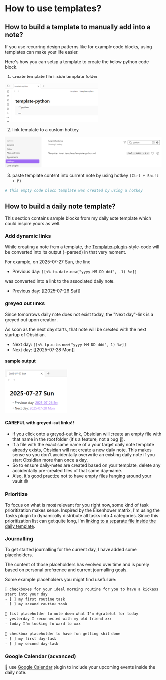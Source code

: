 # How to use templates?

## How to build a template to manually add into a note?

If you use recurring design patterns like for example code blocks, using templates can make your life easier. 

Here's how you can setup a template to create the below python code block.

1. create template file inside template folder

<div>
  <img src="../../pics/template-code-python.png" width="300">
</div>

2. link template to a custom hotkey

<div>
  <img src="../../pics/template-code-python-hotkey.png" width="600">
</div>

3. paste template content into current note by using hotkey `(Ctrl + Shift + P)`
```python
# this empty code block template was created by using a hotkey
```

## How to build a daily note template?

This section contains sample blocks from my daily note template which could inspire yours as well. 
### Add dynamic links

While creating a note from a template, the <a href="../plugins/templater-examples.md">Templater-plugin</a>-style-code will be converted into its output (=parsed) in that very moment. 

For example, on 2025-07-27 Sun, the line
- Previous day: `[[<% tp.date.now("yyyy-MM-DD ddd", -1) %>]]`

was converted into a link to the associated daily note. 
- Previous day: [[2025-07-26 Sat]]

### greyed out links

Since tomorrows daily note does not exist today, the "Next day"-link is a greyed out upon creation. 

As soon as the next day starts, that note will be created with the next startup of Obsidian. 

- Next day: `[[<% tp.date.now("yyyy-MM-DD ddd", 1) %>]]`
- Next day: [[2025-07-28 Mon]]

#### sample output

<div><img src="../../pics/daily-note-links-existing-and-greyed-out.png" width="200"></div>

#### **CAREFUL with greyed-out links!!** 
- If you click onto a greyed-out link, Obsidian will create an empty file with that name in the root folder (it's a feature, not a bug 🐛). 
- If a file with the exact same name of a your target daily note template already exists, Obsidian will not create a new daily note. This makes sense so you don't accidentally overwrite an existing daily note if you start Obsidian more than once a day.
- So to ensure daily-notes are created based on your template, delete any accidentally pre-created files of that same day-name. 
- Also, it's good practice not to have empty files hanging around your vault 😅 

### Prioritize

To focus on what is most relevant for you right now, some kind of task prioritization makes sense. 
Inspired by the Eisenhower matrix, I'm using the Tasks plugin to dynamically distribute all tasks into 4 categories. 
Since this prioritization list can get quite long, I'm [linking to a separate file inside the daily template](../plugins/tasks-examples.md#arrange-tasks-into-eisenhower-groups). 


### Journalling

To get started journalling for the current day, I have added some placeholders. 

The content of those placeholders has evolved over time and is purely based on personal preference and current journalling goals. 

Some example placeholders you might find useful are: 

```obsidian
🚀 checkboxes for your ideal morning routine for you to have a kickass start into your day
- [ ] my first routine task 
- [ ] my second routine task 

🤗 list placeholder to note down what I'm #grateful for today
- yesterday I reconnected with my old friend xxx
- today I'm looking forward to xxx

💩 checkbox placeholder to have fun getting shit done 
- [ ] my first day-task
- [ ] my second day-task
```

### Google Calendar (advanced)
📢 use <a href="../plugins/google-calendar-examples.md">Google Calendar</a> plugin to include your upcoming events inside the daily note. 